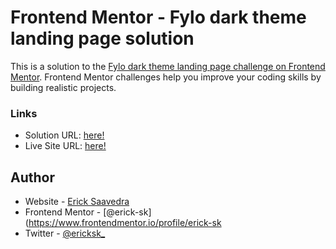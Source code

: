 # Frontend Mentor - Fylo dark theme landing page solution

This is a solution to the [Fylo dark theme landing page challenge on Frontend Mentor](https://www.frontendmentor.io/challenges/fylo-dark-theme-landing-page-5ca5f2d21e82137ec91a50fd). Frontend Mentor challenges help you improve your coding skills by building realistic projects. 


### Links

- Solution URL: [here!](https://github.com/erick-sk/fylo-dark-theme-landing-page-challenge)
- Live Site URL: [here!](https://wizardly-bardeen-d82fac.netlify.app)


## Author

- Website - [Erick Saavedra](https://www.ericksaavedra.dev)
- Frontend Mentor - [@erick-sk](https://www.frontendmentor.io/profile/erick-sk
- Twitter - [@ericksk_](https://www.twitter.com/ericksk_)

